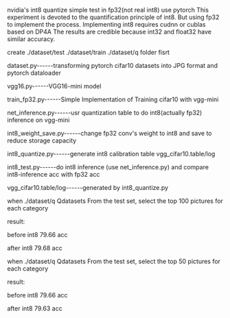 nvidia's int8 quantize simple test in fp32(not real int8) use pytorch
This experiment is devoted to the quantification principle of int8.
But using fp32 to implement the process.
Implementing int8 requires cudnn or cublas based on DP4A
The results are credible because int32 and float32 have similar accuracy.


create ./dataset/test   ./dataset/train  ./dataset/q   folder fisrt 

dataset.py------transforming pytorch cifar10 datasets into JPG format and pytorch dataloader

vgg16.py------VGG16-mini model

train_fp32.py------Simple Implementation of Training cifar10 with vgg-mini

net_inference.py------usr quantization table to do int8(actually fp32) inference on vgg-mini

int8_weight_save.py------change fp32 conv's weight to int8 and save to reduce storage capacity

int8_quantize.py------generate int8 calibration table vgg_cifar10.table/log

int8_test.py------do int8 inference (use net_inference.py) and compare int8-inference acc with fp32 acc

vgg_cifar10.table/log------generated by int8_quantize.py


when ./dataset/q    Qdatasets From the test set, select the top 100 pictures for each category

result:

before int8 79.66 acc

after int8 79.68 acc


when ./dataset/q    Qdatasets From the test set, select the top 50 pictures for each category

result:

before int8 79.66 acc

after int8 79.63 acc




